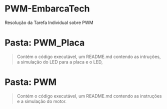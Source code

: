 # PWM-EmbarcaTech
Resolução da Tarefa Individual sobre PWM

# Pasta: PWM_Placa
> Contém o código executável, um README.md contendo as intruções, a simulação do LED para a placa e o LED, 
# Pasta: PWM
> Contém o código executável, um README.md contendo as instruções e a simulação do motor. 